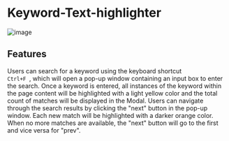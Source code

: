 # Keyword-Text-highlighter

![image](https://github.com/nafihpp/Keyword-Text-highlighter/assets/49452140/2326fce7-b9c8-48eb-9718-6c44a4b61778)

## Features 
Users can search for a keyword using the keyboard shortcut <code> Ctrl+F </code>, which will open a pop-up window containing an input box to enter the search.
Once a keyword is entered, all instances of the keyword within the page content will be highlighted with a light yellow color and the total count of matches will be displayed in the Modal.
Users can navigate through the search results by clicking the "next" button in the pop-up window. Each new match will be highlighted with a darker orange color.
When no more matches are available, the "next" button will go to the first and vice versa for "prev".
